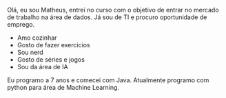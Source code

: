 Olá, eu sou Matheus, entrei no curso com o objetivo de entrar no mercado de trabalho na área de dados. Já sou de TI e procuro oportunidade de emprego.

- Amo cozinhar
- Gosto de fazer exercicios
- Sou nerd
- Gosto de séries e jogos
- Sou da área de IA

Eu programo a 7 anos e comecei com Java. Atualmente programo com python para área de Machine Learning.
